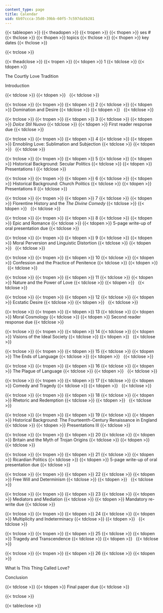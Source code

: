 ```yaml
---
content_type: page
title: Calendar
uid: 6b97ccca-35d0-39bb-60f5-7c597da5b281
---
```


{{< tableopen >}}
{{< theadopen >}}
{{< tropen >}}
{{< thopen >}}
ses #
{{< thclose >}}
{{< thopen >}}
topics
{{< thclose >}}
{{< thopen >}}
key dates
{{< thclose >}}

{{< trclose >}}

{{< theadclose >}}
{{< tropen >}}
{{< tdopen >}}
1
{{< tdclose >}}
{{< tdopen >}}


The Courtly Love Tradition

Introduction


{{< tdclose >}}
{{< tdopen >}}
 
{{< tdclose >}}

{{< trclose >}}
{{< tropen >}}
{{< tdopen >}}
2
{{< tdclose >}}
{{< tdopen >}}
Domination and Desire
{{< tdclose >}}
{{< tdopen >}}
 
{{< tdclose >}}

{{< trclose >}}
{{< tropen >}}
{{< tdopen >}}
3
{{< tdclose >}}
{{< tdopen >}}
_Dolce Stil Nuovo_
{{< tdclose >}}
{{< tdopen >}}
First reader response due
{{< tdclose >}}

{{< trclose >}}
{{< tropen >}}
{{< tdopen >}}
4
{{< tdclose >}}
{{< tdopen >}}
Ennobling Love: Sublimation and Subjection
{{< tdclose >}}
{{< tdopen >}}
 
{{< tdclose >}}

{{< trclose >}}
{{< tropen >}}
{{< tdopen >}}
5
{{< tdclose >}}
{{< tdopen >}}
Historical Background: Secular Politics
{{< tdclose >}}
{{< tdopen >}}
Presentations I
{{< tdclose >}}

{{< trclose >}}
{{< tropen >}}
{{< tdopen >}}
6
{{< tdclose >}}
{{< tdopen >}}
Historical Background: Church Politics
{{< tdclose >}}
{{< tdopen >}}
Presentations II
{{< tdclose >}}

{{< trclose >}}
{{< tropen >}}
{{< tdopen >}}
7
{{< tdclose >}}
{{< tdopen >}}
Florentine History and the _The Divine Comedy_
{{< tdclose >}}
{{< tdopen >}}
 
{{< tdclose >}}

{{< trclose >}}
{{< tropen >}}
{{< tdopen >}}
8
{{< tdclose >}}
{{< tdopen >}}
Epic and Romance
{{< tdclose >}}
{{< tdopen >}}
5-page write-up of oral presentation due
{{< tdclose >}}

{{< trclose >}}
{{< tropen >}}
{{< tdopen >}}
9
{{< tdclose >}}
{{< tdopen >}}
Moral Perversion and Linguistic Distortion
{{< tdclose >}}
{{< tdopen >}}
 
{{< tdclose >}}

{{< trclose >}}
{{< tropen >}}
{{< tdopen >}}
10
{{< tdclose >}}
{{< tdopen >}}
Confession and the Practice of Penitence
{{< tdclose >}}
{{< tdopen >}}
 
{{< tdclose >}}

{{< trclose >}}
{{< tropen >}}
{{< tdopen >}}
11
{{< tdclose >}}
{{< tdopen >}}
Nature and the Power of Love
{{< tdclose >}}
{{< tdopen >}}
 
{{< tdclose >}}

{{< trclose >}}
{{< tropen >}}
{{< tdopen >}}
12
{{< tdclose >}}
{{< tdopen >}}
Ecstatic Desire
{{< tdclose >}}
{{< tdopen >}}
 
{{< tdclose >}}

{{< trclose >}}
{{< tropen >}}
{{< tdopen >}}
13
{{< tdclose >}}
{{< tdopen >}}
Moral Cosmology
{{< tdclose >}}
{{< tdopen >}}
Second reader response due
{{< tdclose >}}

{{< trclose >}}
{{< tropen >}}
{{< tdopen >}}
14
{{< tdclose >}}
{{< tdopen >}}
Visions of the Ideal Society
{{< tdclose >}}
{{< tdopen >}}
 
{{< tdclose >}}

{{< trclose >}}
{{< tropen >}}
{{< tdopen >}}
15
{{< tdclose >}}
{{< tdopen >}}
The Ends of Language
{{< tdclose >}}
{{< tdopen >}}
 
{{< tdclose >}}

{{< trclose >}}
{{< tropen >}}
{{< tdopen >}}
16
{{< tdclose >}}
{{< tdopen >}}
The Plague of Language
{{< tdclose >}}
{{< tdopen >}}
 
{{< tdclose >}}

{{< trclose >}}
{{< tropen >}}
{{< tdopen >}}
17
{{< tdclose >}}
{{< tdopen >}}
Comedy and Tragedy
{{< tdclose >}}
{{< tdopen >}}
 
{{< tdclose >}}

{{< trclose >}}
{{< tropen >}}
{{< tdopen >}}
18
{{< tdclose >}}
{{< tdopen >}}
Rhetoric and Redemption
{{< tdclose >}}
{{< tdopen >}}
 
{{< tdclose >}}

{{< trclose >}}
{{< tropen >}}
{{< tdopen >}}
19
{{< tdclose >}}
{{< tdopen >}}
Historical Background: The Fourteenth-Century Renaissance in England
{{< tdclose >}}
{{< tdopen >}}
Presentations III
{{< tdclose >}}

{{< trclose >}}
{{< tropen >}}
{{< tdopen >}}
20
{{< tdclose >}}
{{< tdopen >}}
Britain and the Myth of Trojan Origins
{{< tdclose >}}
{{< tdopen >}}
 
{{< tdclose >}}

{{< trclose >}}
{{< tropen >}}
{{< tdopen >}}
21
{{< tdclose >}}
{{< tdopen >}}
Ricardian Politics
{{< tdclose >}}
{{< tdopen >}}
5-page write-up of oral presentation due
{{< tdclose >}}

{{< trclose >}}
{{< tropen >}}
{{< tdopen >}}
22
{{< tdclose >}}
{{< tdopen >}}
Free Will and Determinism
{{< tdclose >}}
{{< tdopen >}}
 
{{< tdclose >}}

{{< trclose >}}
{{< tropen >}}
{{< tdopen >}}
23
{{< tdclose >}}
{{< tdopen >}}
Mediators and Mediation
{{< tdclose >}}
{{< tdopen >}}
Mandatory re-write due
{{< tdclose >}}

{{< trclose >}}
{{< tropen >}}
{{< tdopen >}}
24
{{< tdclose >}}
{{< tdopen >}}
Multiplicity and Indeterminacy
{{< tdclose >}}
{{< tdopen >}}
 
{{< tdclose >}}

{{< trclose >}}
{{< tropen >}}
{{< tdopen >}}
25
{{< tdclose >}}
{{< tdopen >}}
Tragedy and Transcendence
{{< tdclose >}}
{{< tdopen >}}
 
{{< tdclose >}}

{{< trclose >}}
{{< tropen >}}
{{< tdopen >}}
26
{{< tdclose >}}
{{< tdopen >}}


What Is This Thing Called Love?

Conclusion


{{< tdclose >}}
{{< tdopen >}}
Final paper due
{{< tdclose >}}

{{< trclose >}}

{{< tableclose >}}